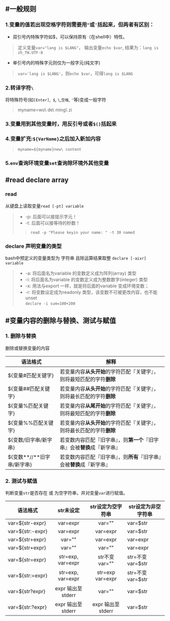 ## #一般规则
### 1.变量的值若出现空格字符则需要用`"`或`'`括起来，但两者有区别：  
* 双引号内特殊字符如$，可以保持原有（在shell中）特性。
>定义变量`var="lang is $LANG"`，  输出变量`echo $var`, 结果为：`lang is zh_TW.UTF-8`  
* 单引号内的特殊字元则仅为一般字元(纯文字)
>`var='lang is $LANG'`，则`echo $var`，可得`lang is $LANG`
### 2.转译字符`\`
将特殊符号(如`[Enter]`,` $`, `\`,`空格`, `'`等)变成一般字符  
>myname=wo\ de\ ming\ zi
### 3.变量用到其他变量时，用反引号或者`$()`括起来
### 4.变量扩充:`${VarName}`之后加入新加内容
>`myname=${myname}new\ content` 
### 5.`env`查询环境变量`set`查询除环境外其他变量
## #read declare array
### read
从键盘上读取变量`read [-pt] variable`  
>* -p: 后面可以接提示字元！  
>* -t: 后面可以接等待的秒数！
>>`read -p "Please keyin your name: " -t 30 named`  
### declare 声明变量的类型
bash中预定义的变量类型为 字符串 且除运算结果取整
`declare [-aixr] variable`  
>* -a: 将后面名为variable 的变数定义成为阵列(array) 类型
>* -i: 将后面名为variable 的变数定义成为整数数字(integer) 类型
>* -x: 用法与export 一样，就是将后面的variable 变成环境变数；
>* -r: 将变数设定成为readonly 类型，该变数不可被更改内容，也不能unset  
`declare -i sum=100+200`  
## #变量内容的删除与替换、测试与赋值
### 1. 删除与替换
删除或替换变量的内容  

语法格式|解释
--|--
${变量#匹配关键字}|若变量内容**从头开始**的字符匹配『关键字』，则将最短匹配的字符**删除**
${变量##匹配关键字}|若变量内容**从头开始**的字符匹配『关键字』，则将最长匹配的字符**删除**
${变量%匹配关键字}|若变量内容**从尾开始**的字符匹配『关键字』，则将最短匹配的字符**删除**
${变量%%匹配关键字}|若变量内容**从头开始**的字符匹配『关键字』，则将最长匹配的字符**删除**
${变数/旧字串/新字串}|若变数内容匹配『旧字串』，则**第一个**『旧字串』会被**替换**成『新字串』
${变数**//**旧字串/新字串}|若变数内容匹配『旧字串』，则**所有**『旧字串』会被**替换**成『新字串』

### 2. 测试与赋值
判断变量`str`是否存在 或 为空字符串，并对变量`var`进行赋值。  

语法格式|str未设定|str设定为空字符串|str设定为非空字符串
--|:--:|:--:|--
var=${str-expr}|var=expr|var=""|var=$str
var=${str:-expr}|var=expr|var=expr|var=$str
var=${str+expr}|var=""|var=expr|var=expr
var=${str+expr}|var=""|var=""|var=expr
var=${str=expr}|str=exp,  var=expr|str不变  var=""|str=不变  var=$str
var=${str:=expr}|str=exp,  var=expr|str=exp  var=expr|str=不变  var=$str
var=${str?expr}|expr 输出至stderr|var=""|var=$str
var=${str:?expr}|expr 输出至stderr|expr 输出至stderr|var=$str


